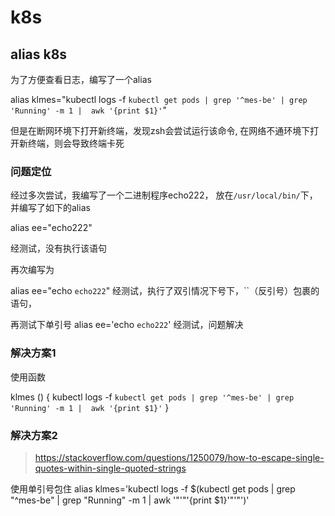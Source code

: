 # k8s




## alias k8s


为了方便查看日志，编写了一个alias

alias klmes="kubectl  logs -f  `kubectl get pods | grep '^mes-be' | grep 'Running' -m 1 |  awk '{print $1}'`"

但是在断网环境下打开新终端，发现zsh会尝试运行该命令, 
在网络不通环境下打开新终端，则会导致终端卡死


### 问题定位
经过多次尝试，我编写了一个二进制程序echo222， 放在`/usr/local/bin/`下，
并编写了如下的alias

alias ee="echo222"

经测试，没有执行该语句


再次编写为

alias ee="echo `echo222`"
经测试，执行了双引情况下号下，``（反引号）包裹的语句，

再测试下单引号
alias ee='echo `echo222`'
经测试，问题解决

### 解决方案1
使用函数

klmes () {
kubectl  logs -f  `kubectl get pods | grep '^mes-be' | grep 'Running' -m 1 |  awk '{print $1}'`
}


### 解决方案2


>https://stackoverflow.com/questions/1250079/how-to-escape-single-quotes-within-single-quoted-strings

使用单引号包住
alias klmes='kubectl  logs -f  $(kubectl get pods | grep "^mes-be" | grep "Running" -m 1 |  awk  '"'"'{print $1}'"'"')'
